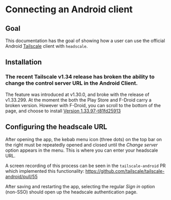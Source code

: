 # Connecting an Android client

## Goal

This documentation has the goal of showing how a user can use the official Android [Tailscale](https://tailscale.com) client with `headscale`.

## Installation

### The recent Tailscale v1.34 release has broken the ability to change the control server URL in the Android Client.

The feature was introduced at v1.30.0, and broke with the release of v1.33.299. At the moment the both the Play Store and F-Droid carry a broken version. However with F-Droid, you can scroll to the bottom of the page, and choose to install [Version 1.33.97-t81fd25913](https://f-droid.org/repo/com.tailscale.ipn_135.apk)

## Configuring the headscale URL

After opening the app, the kebab menu icon (three dots) on the top bar on the right must be repeatedly opened and closed until the _Change server_ option appears in the menu. This is where you can enter your headscale URL.

A screen recording of this process can be seen in the `tailscale-android` PR which implemented this functionality: <https://github.com/tailscale/tailscale-android/pull/55>

After saving and restarting the app, selecting the regular _Sign in_ option (non-SSO) should open up the headscale authentication page.
